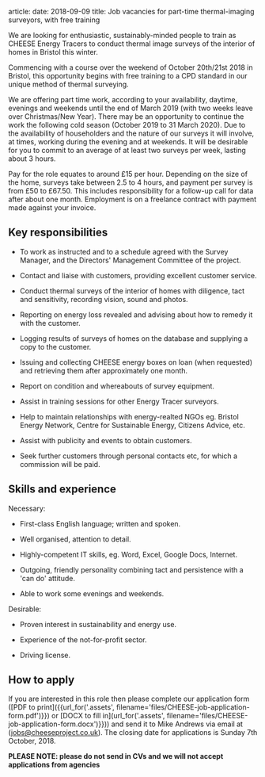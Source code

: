 article:
date: 2018-09-09
title: Job vacancies for part-time thermal-imaging surveyors, with free training

<p class="lead">We are looking for enthusiastic, sustainably-minded people to
train as CHEESE Energy Tracers to conduct thermal image surveys of the interior
of homes in Bristol this winter.</p>

Commencing with a course over the weekend of October 20th/21st 2018 in Bristol,
this opportunity begins with free training to a CPD standard in our unique
method of thermal surveying.

We are offering part time work, according to your availability, daytime,
evenings and weekends until the end of March 2019 (with two weeks leave over
Christmas/New Year). There may be an opportunity to continue the work the
following cold season (October 2019 to 31 March 2020). Due to the availability
of householders and the nature of our surveys it will involve, at times,
working during the evening and at weekends. It will be desirable for you to
commit to an average of at least two surveys per week, lasting about 3 hours.

Pay for the role equates to around £15 per hour. Depending on the size of the
home, surveys take between 2.5 to 4 hours, and payment per survey is from £50
to £67.50. This includes responsibility for a follow-up call for data after
about one month. Employment is on a freelance contract with payment made
against your invoice.

## Key responsibilities

 - To work as instructed and to a schedule agreed with the Survey Manager, and
   the Directors' Management Committee of the project.

 - Contact and liaise with customers, providing excellent customer service.

 - Conduct thermal surveys of the interior of homes with diligence, tact and
   sensitivity, recording vision, sound and photos.

 - Reporting on energy loss revealed and advising about how to remedy it with
   the customer.

 - Logging results of surveys of homes on the database and supplying a copy to
   the customer.

 - Issuing and collecting CHEESE energy boxes on loan (when requested) and
   retrieving them after approximately one month.

 - Report on condition and whereabouts of survey equipment.

 - Assist in training sessions for other Energy Tracer surveyors.

 - Help to maintain relationships with energy-realted NGOs eg. Bristol Energy
   Network, Centre for Sustainable Energy, Citizens Advice, etc.

 - Assist with publicity and events to obtain customers.

 - Seek further customers through personal contacts etc, for which a commission
   will be paid.

## Skills and experience

Necessary:

 - First-class English language; written and spoken.

 - Well organised, attention to detail.

 - Highly-competent IT skills, eg. Word, Excel, Google Docs, Internet.

 - Outgoing, friendly personality combining tact and persistence with a 'can do' attitude.

 - Able to work some evenings and weekends.

Desirable:

 - Proven interest in sustainability and energy use.

 - Experience of the not-for-profit sector. 

 - Driving license.

## How to apply

If you are interested in this role then please complete our application
form
([PDF to print]({{url_for('.assets', filename='files/CHEESE-job-application-form.pdf')}})
or
[DOCX to fill in](url_for('.assets', filename='files/CHEESE-job-application-form.docx')}}))
and send it to Mike Andrews via email at
([jobs@cheeseproject.co.uk](mailto:jobs@cheeseproject.co.uk)).
The closing date for applications is Sunday 7th October, 2018.

**PLEASE NOTE: please do not send in CVs and we will not accept applications
from agencies**
